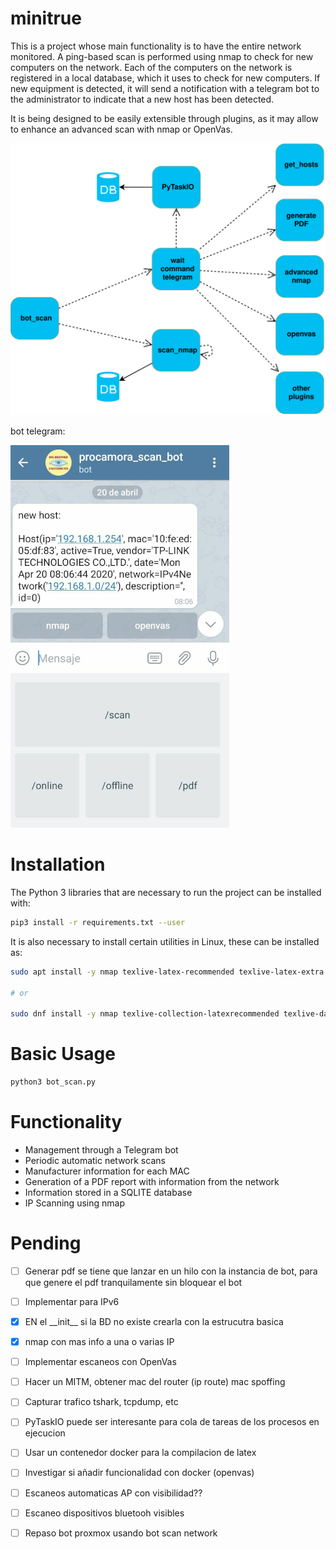 # minitrue


This is a project whose main functionality is to have the entire network monitored. A ping-based scan is performed using nmap to check for new computers on the network. Each of the computers on the network is registered in a local database, which it uses to check for new computers. If new equipment is detected, it will send a notification with a telegram bot to the administrator to indicate that a new host has been detected.


It is being designed to be easily extensible through plugins, as it may allow to enhance an advanced scan with nmap or OpenVas.


![minitrue][minitrue]

[minitrue]: resources/images/bot_scan_networks.svg


bot telegram:

![tg][tg]




[tg]: resources/images/tg.png 



# Installation


The Python 3 libraries that are necessary to run the project can be installed with:

```bash
pip3 install -r requirements.txt --user
```

It is also necessary to install certain utilities in Linux, these can be installed as:

```bash
sudo apt install -y nmap texlive-latex-recommended texlive-latex-extra texlive-lang-english python3-lxml

# or

sudo dnf install -y nmap texlive-collection-latexrecommended texlive-datetime texlive-tcolorbox texlive-smartdiagram texlive-zed-csp
```


# Basic Usage



```bash
python3 bot_scan.py
```


# Functionality


- Management through a Telegram bot
- Periodic automatic network scans
- Manufacturer information for each MAC
- Generation of a PDF report with information from the network
- Information stored in a SQLITE database
- IP Scanning using nmap


# Pending

- [ ] Generar pdf se tiene que lanzar en un hilo con la instancia de bot, para que genere el pdf tranquilamente sin bloquear el bot
- [ ] Implementar para IPv6
- [x] EN el \_\_init\_\_ si la BD no existe crearla con la estrucutra basica
- [x] nmap con mas info a una o varias IP
- [ ] Implementar escaneos con OpenVas
- [ ] Hacer un MITM, obtener mac del router (ip route) mac spoffing
- [ ] Capturar trafico tshark, tcpdump, etc
- [ ] PyTaskIO puede ser interesante para cola de tareas de los procesos en ejecucion
- [ ] Usar un contenedor docker para la compilacion de latex
- [ ] Investigar si añadir funcionalidad con docker (openvas)
- [ ] Escaneos automaticas AP con visibilidad??
- [ ] Escaneo dispositivos bluetooh visibles
- [ ] Repaso bot proxmox usando bot scan network

